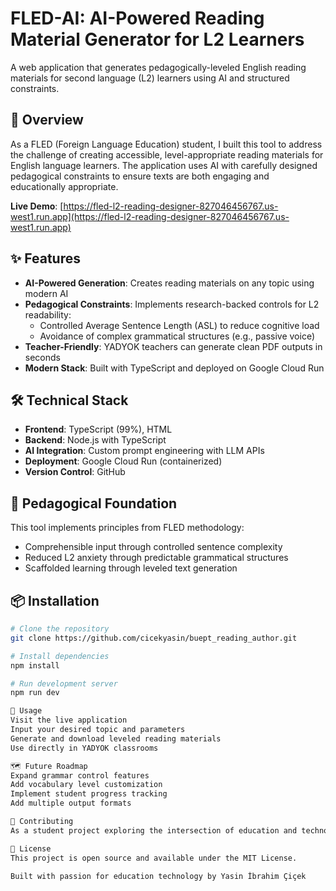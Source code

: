 
# FLED-AI: AI-Powered Reading Material Generator for L2 Learners

A web application that generates pedagogically-leveled English reading materials for second language (L2) learners using AI and structured constraints.

## 🚀 Overview

As a FLED (Foreign Language Education) student, I built this tool to address the challenge of creating accessible, level-appropriate reading materials for English language learners. The application uses AI with carefully designed pedagogical constraints to ensure texts are both engaging and educationally appropriate.

**Live Demo**: [https://fled-l2-reading-designer-827046456767.us-west1.run.app](https://fled-l2-reading-designer-827046456767.us-west1.run.app)

## ✨ Features

- **AI-Powered Generation**: Creates reading materials on any topic using modern AI
- **Pedagogical Constraints**: Implements research-backed controls for L2 readability:
  - Controlled Average Sentence Length (ASL) to reduce cognitive load
  - Avoidance of complex grammatical structures (e.g., passive voice)
- **Teacher-Friendly**: YADYOK teachers can generate clean PDF outputs in seconds
- **Modern Stack**: Built with TypeScript and deployed on Google Cloud Run

## 🛠️ Technical Stack

- **Frontend**: TypeScript (99%), HTML
- **Backend**: Node.js with TypeScript
- **AI Integration**: Custom prompt engineering with LLM APIs
- **Deployment**: Google Cloud Run (containerized)
- **Version Control**: GitHub

## 🎯 Pedagogical Foundation

This tool implements principles from FLED methodology:
- Comprehensible input through controlled sentence complexity
- Reduced L2 anxiety through predictable grammatical structures
- Scaffolded learning through leveled text generation

## 📦 Installation

```bash
# Clone the repository
git clone https://github.com/cicekyasin/buept_reading_author.git

# Install dependencies
npm install

# Run development server
npm run dev

🚦 Usage
Visit the live application
Input your desired topic and parameters
Generate and download leveled reading materials
Use directly in YADYOK classrooms

🗺️ Future Roadmap
Expand grammar control features
Add vocabulary level customization
Implement student progress tracking
Add multiple output formats

🤝 Contributing
As a student project exploring the intersection of education and technology, I welcome feedback and suggestions! Feel free to open issues or submit pull requests.

📄 License
This project is open source and available under the MIT License.

Built with passion for education technology by Yasin İbrahim Çiçek
